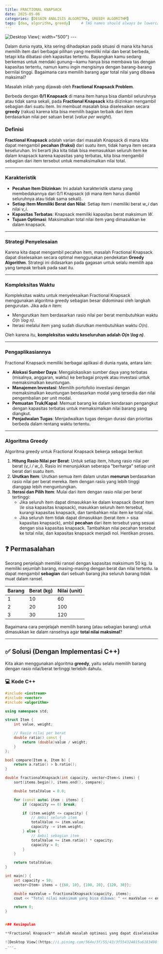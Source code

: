 ```yaml
---
title: FRACTIONAL KNAPSACK
date: 2025-05-06
categories: [DESAIN ANALISIS ALGORITMA, GREEDY ALGORITHM]
tags: [daa, algorithm, greedy]     # TAG names should always be lowercase
---
```


![Desktop View](https://res.cloudinary.com/codecrucks/images/f_webp,q_auto/v1634623105/fractional-knapsack/fractional-knapsack.jpg?_i=AA){: width="500"}
_---_

Dalam dunia nyata, kita sering dihadapkan pada situasi di mana kita harus memilih item dari berbagai pilihan yang memiliki nilai dan berat berbeda, tetapi kita dibatasi oleh kapasitas tertentu. Bayangkan kamu sedang berkemas untuk mendaki gunung—kamu hanya bisa membawa tas dengan kapasitas tertentu, namun kamu ingin mengisinya dengan barang-barang bernilai tinggi. Bagaimana cara memilih barang agar total nilai yang dibawa maksimal?

Masalah inilah yang dijawab oleh **Fractional Knapsack Problem**.

Berbeda dengan **0/1 Knapsack** di mana item hanya bisa diambil seluruhnya atau tidak sama sekali, pada **Fractional Knapsack** kita diizinkan mengambil sebagian dari suatu item. Ini membuat masalah bisa diselesaikan secara **greedy** (rakus) karena kita bisa memilih bagian terbaik dari item berdasarkan nilai per satuan berat (*value per weight*).
### Definisi

**Fractional Knapsack** adalah varian dari masalah Knapsack di mana kita dapat mengambil **pecahan (fraksi)** dari suatu item, tidak hanya item secara keseluruhan. Ini berarti jika kita tidak bisa memasukkan seluruh item ke dalam knapsack karena kapasitas yang terbatas, kita bisa mengambil sebagian dari item tersebut untuk memaksimalkan nilai total.

---

### Karakteristik

* **Pecahan Item Diizinkan**: Ini adalah karakteristik utama yang membedakannya dari 0/1 Knapsack (di mana item harus diambil seluruhnya atau tidak sama sekali).
* **Setiap Item Memiliki Berat dan Nilai**: Setiap item *i* memiliki berat *w_i* dan nilai *v_i*.
* **Kapasitas Terbatas**: Knapsack memiliki kapasitas berat maksimum *W*.
* **Tujuan Optimasi**: Maksimalkan total nilai item yang dimasukkan ke dalam knapsack.

---

### Strategi Penyelesaian

Karena kita dapat mengambil pecahan item, masalah Fractional Knapsack dapat diselesaikan secara optimal menggunakan pendekatan **Greedy Algorithm**. Strategi ini didasarkan pada gagasan untuk selalu memilih apa yang tampak terbaik pada saat itu.

---

### Kompleksitas Waktu

Kompleksitas waktu untuk menyelesaikan Fractional Knapsack menggunakan algoritma greedy sebagian besar didominasi oleh langkah pengurutan. Jika ada *n* item:

* Mengurutkan item berdasarkan rasio nilai per berat membutuhkan waktu *O(n \log n)*.
* Iterasi melalui item yang sudah diurutkan membutuhkan waktu *O(n)*.

Oleh karena itu, **kompleksitas waktu keseluruhan adalah *O(n \log n)***.

---

### Pengaplikasiannya

Fractional Knapsack memiliki berbagai aplikasi di dunia nyata, antara lain:

* **Alokasi Sumber Daya**: Mengalokasikan sumber daya yang terbatas (misalnya, anggaran, waktu) ke berbagai proyek atau investasi untuk memaksimalkan keuntungan.
* **Manajemen Investasi**: Memilih portofolio investasi dengan memaksimalkan keuntungan berdasarkan modal yang tersedia dan nilai pengembalian per unit modal.
* **Pemuatan Truk/Kapal**: Memuat barang ke dalam kendaraan pengangkut dengan kapasitas terbatas untuk memaksimalkan nilai barang yang diangkut.
* **Penjadwalan Tugas**: Menjadwalkan tugas dengan durasi dan prioritas berbeda dalam rentang waktu tertentu.

---

### Algoritma Greedy

Algoritma greedy untuk Fractional Knapsack bekerja sebagai berikut:

1.  **Hitung Rasio Nilai per Berat**: Untuk setiap item, hitung rasio nilai per berat (*v_i / w_i*). Rasio ini menunjukkan seberapa "berharga" setiap unit berat dari suatu item.
2.  **Urutkan Item**: Urutkan semua item dalam urutan **menurun** berdasarkan rasio nilai per berat mereka. Item dengan rasio yang lebih tinggi dianggap lebih menguntungkan.
3.  **Iterasi dan Pilih Item**: Mulai dari item dengan rasio nilai per berat tertinggi:
    * Jika seluruh item dapat dimasukkan ke dalam knapsack (berat item *\le* sisa kapasitas knapsack), masukkan seluruh item tersebut, kurangi kapasitas knapsack, dan tambahkan nilai item ke total nilai.
    * Jika seluruh item tidak dapat dimasukkan (berat item *>* sisa kapasitas knapsack), ambil **pecahan** dari item tersebut yang sesuai dengan sisa kapasitas knapsack. Tambahkan nilai pecahan tersebut ke total nilai, dan kapasitas knapsack menjadi nol. Hentikan proses.


## ❓ Permasalahan

Seorang penjelajah memiliki ransel dengan kapasitas maksimum 50 kg. Ia memiliki sejumlah barang, masing-masing dengan berat dan nilai tertentu. Ia dapat mengambil **sebagian** dari sebuah barang jika seluruh barang tidak muat dalam ransel.

| Barang | Berat (kg) | Nilai (unit) |
|--------|------------|--------------|
| 1      | 10         | 60           |
| 2      | 20         | 100          |
| 3      | 30         | 120          |

Bagaimana cara penjelajah memilih barang (atau sebagian barang) untuk dimasukkan ke dalam ranselnya agar **total nilai maksimal**?

---

## ✅ Solusi (Dengan Implementasi C++)

Kita akan menggunakan algoritma **greedy**, yaitu selalu memilih barang dengan rasio nilai/berat tertinggi terlebih dahulu.

### 💻 Kode C++

```cpp
#include <iostream>
#include <vector>
#include <algorithm>

using namespace std;

struct Item {
    int value, weight;

    // Rasio nilai per berat
    double ratio() const {
        return (double)value / weight;
    }
};

bool compare(Item a, Item b) {
    return a.ratio() > b.ratio();
}

double fractionalKnapsack(int capacity, vector<Item>& items) {
    sort(items.begin(), items.end(), compare);

    double totalValue = 0.0;

    for (const auto& item : items) {
        if (capacity == 0) break;

        if (item.weight <= capacity) {
            // Ambil seluruh item
            totalValue += item.value;
            capacity -= item.weight;
        } else {
            // Ambil sebagian item
            totalValue += item.ratio() * capacity;
            capacity = 0;
        }
    }

    return totalValue;
}

int main() {
    int capacity = 50;
    vector<Item> items = {{60, 10}, {100, 20}, {120, 30}};

    double maxValue = fractionalKnapsack(capacity, items);
    cout << "Total nilai maksimum yang bisa dibawa: " << maxValue << endl;

    return 0;
}


### Kesimpulan

**Fractional Knapsack** adalah masalah optimasi yang dapat diselesaikan secara efisien menggunakan **algoritma greedy**. Kunci penyelesaiannya adalah mengurutkan item berdasarkan **rasio nilai per berat** dan memilih item-item dengan rasio tertinggi hingga knapsack penuh. Kemampuan untuk mengambil pecahan item membuatnya berbeda dan lebih sederhana untuk dipecahkan secara optimal dibandingkan dengan masalah 0/1 Knapsack yang memerlukan pemrograman dinamis. Efisiensinya, dengan kompleksitas waktu *O(n \log n)*, menjadikannya solusi praktis untuk berbagai skenario alokasi sumber daya.

![Desktop View](https://i.pinimg.com/564x/3f/55/43/3f554324815a6183498fb891d37b1a97.jpg){: width="200"}
_---_

